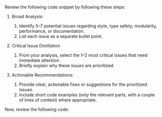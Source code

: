 Review the following code snippet by following these steps:

1. Broad Analysis:

   1. Identify 5–7 potential issues regarding style, type safety, modularity, performance, or documentation.
   2. List each issue as a separate bullet point.

2. Critical Issue Distillation

   1. From your analysis, select the 1–2 most critical issues that need immediate attention.
   2. Briefly explain why these issues are prioritized.

3. Actionable Recommendations:

   1. Provide clear, actionable fixes or suggestions for the prioritized issues.
   2. Include short code examples (only the relevant parts, with a couple of lines of context) where appropriate.

Now, review the following code:
